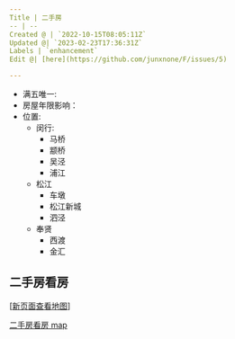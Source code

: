 ```yaml
---
Title | 二手房
-- | --
Created @ | `2022-10-15T08:05:11Z`
Updated @| `2023-02-23T17:36:31Z`
Labels | `enhancement`
Edit @| [here](https://github.com/junxnone/F/issues/5)

---
```

- 满五唯一:
- 房屋年限影响：
- 位置: 
  - 闵行:
    - 马桥
    - 颛桥
    - 吴泾
    - 浦江
  - 松江
    - 车墩
    - 松江新城
    - 泗泾
  - 奉贤
    - 西渡
    - 金汇


## 二手房看房

[[新页面查看地图](https://junxnone.github.io/fmap/mp/2sf)]

[二手房看房 map](https://junxnone.github.io/fmap/mp/2sf ':include :type=iframe width=100% height=1200px')
